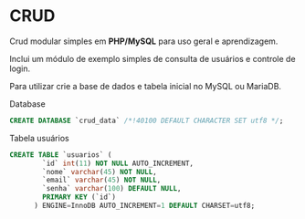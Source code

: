 # CRUD
Crud modular simples em **PHP/MySQL** para uso geral e aprendizagem.

Inclui um módulo de exemplo simples de consulta de usuários e controle de login.

Para utilizar crie a base de dados e tabela inicial no MySQL ou MariaDB.

Database
```sql
CREATE DATABASE `crud_data` /*!40100 DEFAULT CHARACTER SET utf8 */;
```
Tabela usuários
```sql
CREATE TABLE `usuarios` (
        `id` int(11) NOT NULL AUTO_INCREMENT,
        `nome` varchar(45) NOT NULL,
        `email` varchar(45) NOT NULL,
        `senha` varchar(100) DEFAULT NULL,
        PRIMARY KEY (`id`)
      ) ENGINE=InnoDB AUTO_INCREMENT=1 DEFAULT CHARSET=utf8;
```
